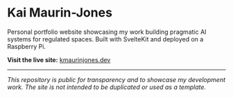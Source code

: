 # Kai Maurin-Jones

Personal portfolio website showcasing my work building pragmatic AI systems for regulated spaces. Built with SvelteKit and deployed on a Raspberry Pi.

**Visit the live site:** [kmaurinjones.dev](https://kmaurinjones.dev)

---

*This repository is public for transparency and to showcase my development work. The site is not intended to be duplicated or used as a template.*

